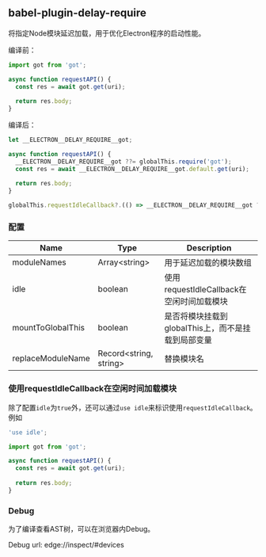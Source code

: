 ## babel-plugin-delay-require

将指定Node模块延迟加载，用于优化Electron程序的启动性能。   

编译前：

```javascript
import got from 'got';

async function requestAPI() {
  const res = await got.get(uri);
  
  return res.body;
}
```

编译后：

```javascript
let __ELECTRON__DELAY_REQUIRE__got;

async function requestAPI() {
  __ELECTRON__DELAY_REQUIRE__got ??= globalThis.require('got');
  const res = await __ELECTRON__DELAY_REQUIRE__got.default.get(uri);
  
  return res.body;
}

globalThis.requestIdleCallback?.(() => __ELECTRON__DELAY_REQUIRE__got ??= global.require('got'));
```

### 配置

| Name              | Type                    | Description                    |
|-------------------|-------------------------|--------------------------------|
| moduleNames       | Array&lt;string&gt;     | 用于延迟加载的模块数组                    |
| idle              | boolean                 | 使用requestIdleCallback在空闲时间加载模块 |
| mountToGlobalThis | boolean                 | 是否将模块挂载到globalThis上，而不是挂载到局部变量 |
| replaceModuleName | Record<string, string>  | 替换模块名                          |

### 使用requestIdleCallback在空闲时间加载模块

除了配置`idle`为`true`外，还可以通过`use idle`来标识使用`requestIdleCallback`。例如

```javascript
'use idle';

import got from 'got';

async function requestAPI() {
  const res = await got.get(uri);
  
  return res.body;
}
```

### Debug

为了编译查看AST树，可以在浏览器内Debug。   

Debug url: edge://inspect/#devices